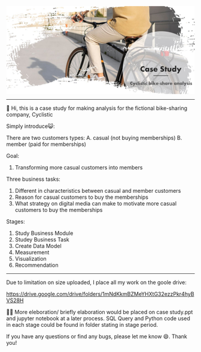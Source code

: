 <img src="/banner.jpg" alt="banner" align="center"/>

-------------------------------------------------------------------------------------------------------

👋 Hi, this is a case study for making analysis for the fictional bike-sharing company, Cyclistic

Simply introduce😺:

There are two customers types:
  A. casual (not buying memberships)
  B. member (paid for memberships)

Goal: 
  1. Transforming more casual customers into members

Three business tasks:
  1. Different in characteristics between casual and member customers
  2. Reason for casual customers to buy the memberships
  3. What strategy on digital media can make to motivate more casual customers to buy the memberships

Stages:
  1. Study Business Module 
  2. Studey Business Task
  3. Create Data Model
  4. Measurement
  5. Visualization
  6. Recommendation

-------------------------------------------------------------------------------------------------------

Due to limitation on size uploaded, I place all my work on the goole drive:

https://drive.google.com/drive/folders/1mNdKkmBZMeYHXtG32ezzPkr4hyBVS28H


👾👾
More eleboration/ briefly elaboration would be placed on case study.ppt and jupyter notebook at a later process.
SQL Query and Python code used in each stage could be found in folder stating in stage period.

If you have any questions or find any bugs, please let me know 😄. Thank you!
